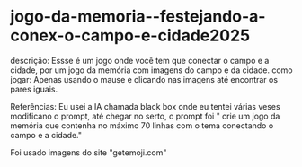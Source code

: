 # jogo-da-memoria--festejando-a-conex-o-campo-e-cidade2025

descrição: Essse é um jogo onde você tem que conectar o campo e a cidade, por um jogo da memória com imagens do campo e da cidade. como jogar: Apenas usando o mause e clicando nas imagens até encontrar os pares iguais.


Referências: Eu usei a IA chamada black box onde eu tentei várias veses modificano o prompt, até chegar no serto, o prompt foi " crie um jogo da memória que contenha no máximo 70 linhas com o tema conectando o campo e a cidade."

Foi usado imagens do site "getemoji.com"
